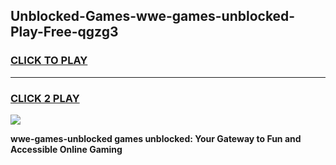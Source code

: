 
## Unblocked-Games-wwe-games-unblocked-Play-Free-qgzg3
<h3>
<a href="https://premium76.site?title=wwe-games-unblocked&ref=10A">CLICK TO PLAY</a></h3>
<hr>

<h3>
<a href="https://premium76.site?title=wwe-games-unblocked&ref=10A">CLICK 2 PLAY</a>
  
</h3>

<a href="https://premium76.site?title=wwe-games-unblocked&ref=10A"><img src="https://clearcache.store/games.png"></a>


**wwe-games-unblocked games unblocked: Your Gateway to Fun and Accessible Online Gaming**
